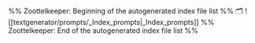 %% Zoottelkeeper: Beginning of the autogenerated index file list  %%
🗂️ ![[textgenerator/prompts/_Index_prompts|_Index_prompts]]
%% Zoottelkeeper: End of the autogenerated index file list  %%
